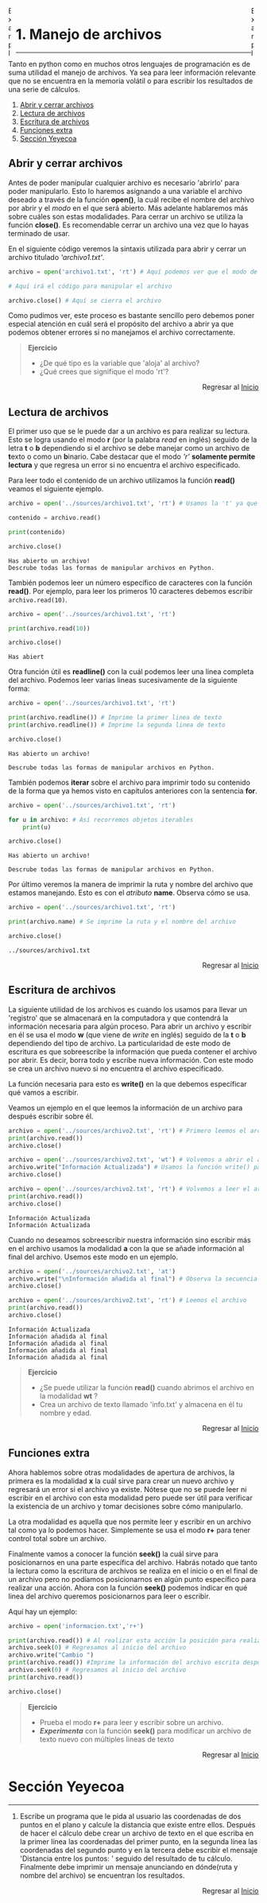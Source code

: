 <img src="sources/GCCYC.png" style="float: right; margin-right: 10px; width:5px" alt="Example" width="100" height="100"/>
<img src="sources/logo-unam.png" style="float: left; margin-right: 10px; width:5px" alt="Example" width="100" height="100"/>

<!---
<p></p>
![scale='5%'](sources/GCCYC.png)

<p><img src="sources/GCCYC.png" alt="Example" width="193" height="130"></p>

<img src="/sources/GCCYC.png" alt="Logo GCCyC" style="float: right; margin-right: 10px; width:5px";height="100";width="100" />

![width='40%'](figs/QuantaCalaverita.png)
![sources/GCCYC.png](attachment:sources/GCCYC.png)![sources/GCCYC.png](attachment:sources/GCCYC.png)
![sources/logo-unam.png](attachment:sources/logo-unam.png)![sources/logo-unam.png](attachment:sources/logo-unam.png)
<img src="../sources/GCCYC.png" alt="Logo GCCyC" style="float: right; margin-right: 30px; width:150px" />
<img src="../sources/logo-unam.png" alt="Logo UNAM" style="float: left; margin-right: 30px; width:150px" />
--->


# 1. Manejo de archivos <a name="PA1_lecturaArchivos"></a>
___
Tanto en python como en muchos otros lenguajes de programación es de suma utilidad el manejo de archivos. Ya sea para leer información relevante que no se encuentra en la memoria volátil o para escribir los resultados de una serie de cálculos.

1. [Abrir y cerrar archivos](#PA1_sec1)
1. [Lectura de archivos](#PA1_sec2)
1. [Escritura de archivos](#PA1_sec3)
1. [Funciones extra](#PA1_sec4)
1. [Sección Yeyecoa](#PA1_seccionYeyecoa)


## Abrir y cerrar archivos <a name="PA1_sec1"></a>

Antes de poder manipular cualquier archivo es necesario 'abrirlo' para poder manipularlo. Esto lo haremos asignando a una variable el archivo deseado a través de la función **open()**, la cuál recibe el nombre del archivo por abrir y el *modo* en el que será abierto. Más adelante hablaremos más sobre cuáles son estas modalidades.
Para cerrar un archivo se utiliza la función **close()**. Es recomendable cerrar un archivo una vez que lo hayas terminado de usar.

En el siguiente código veremos la sintaxis utilizada para abrir y cerrar un archivo titulado *'archivo1.txt'*. 


```python
archivo = open('archivo1.txt', 'rt') # Aquí podemos ver que el modo de apertura utilizado es 'rt'

# Aquí irá el código para manipular el archivo

archivo.close() # Aquí se cierra el archivo
```

Como pudimos ver, este proceso es bastante sencillo pero debemos poner especial atención en cuál será el propósito del archivo a abrir ya que podemos obtener errores si no manejamos el archivo correctamente.

>**Ejercicio**
> - ¿De qué tipo es la variable que 'aloja' al archivo?
> - ¿Qué crees que signifique el modo 'rt'?

<div style="text-align: right"> 
Regresar al <a href="#PA1_lecturaArchivos">Inicio</a>
</div>

## Lectura de archivos <a name="PA1_sec2"></a>

El primer uso que se le puede dar a un archivo es para realizar su lectura. Esto se logra usando el modo **r** (por la palabra *read* en inglés) seguido de la letra **t** o **b** dependiendo si el archivo se debe manejar como un archivo de **t**exto o como un **b**inario.
Cabe destacar que el modo *'r'* **solamente permite lectura** y que regresa un error si no encuentra el archivo especificado.

Para leer todo el contenido de un archivo utilizamos la función **read()** veamos el siguiente ejemplo.


```python
archivo = open('../sources/archivo1.txt', 'rt') # Usamos la 't' ya que usaremos un archivo de texto

contenido = archivo.read()

print(contenido)

archivo.close()
```

    Has abierto un archivo!
    Descrube todas las formas de manipular archivos en Python.


También podemos leer un número específico de caracteres con la función **read()**. Por ejemplo, para leer los primeros 10 caracteres debemos escribir `archivo.read(10)`.


```python
archivo = open('../sources/archivo1.txt', 'rt') 

print(archivo.read(10))

archivo.close()
```

    Has abiert


Otra función útil es **readline()** con la cuál podemos leer una linea completa del archivo. Podemos leer varias lineas sucesivamente de la siguiente forma:


```python
archivo = open('../sources/archivo1.txt', 'rt')

print(archivo.readline()) # Imprime la primer linea de texto
print(archivo.readline()) # Imprime la segunda linea de texto

archivo.close() 
```

    Has abierto un archivo!
    
    Descrube todas las formas de manipular archivos en Python.


También podemos **iterar** sobre el archivo para imprimir todo su contenido de la forma que ya hemos visto en capítulos anteriores con la sentencia **for**.


```python
archivo = open('../sources/archivo1.txt', 'rt')

for u in archivo: # Así recorremos objetos iterables
    print(u)

archivo.close() 
```

    Has abierto un archivo!
    
    Descrube todas las formas de manipular archivos en Python.


Por último veremos la manera de imprimir la ruta y nombre del archivo que estamos manejando. Esto es con el *atributo* **name**. Observa cómo se usa.


```python
archivo = open('../sources/archivo1.txt', 'rt') 

print(archivo.name) # Se imprime la ruta y el nombre del archivo

archivo.close() 
```

    ../sources/archivo1.txt


<div style="text-align: right"> 
Regresar al <a href="#PA1_lecturaArchivos">Inicio</a>
</div>

## Escritura de archivos <a name="PA1_sec3"></a>

La siguiente utilidad de los archivos es cuando los usamos para llevar un 'registro' que se almacenará en la computadora y que contendrá la información necesaria para algún proceso.
Para abrir un archivo y escribir en él se usa el modo **w** (que viene de *write* en inglés) seguido de la **t** o **b** dependiendo del tipo de archivo. La particularidad de este modo de escritura es que sobreescribe la información que pueda contener el archivo por abrir. Es decir, borra todo y escribe nueva información. Con este modo se crea un archivo nuevo si no encuentra el archivo especificado.

La función necesaria para esto es **write()** en la que debemos específicar qué vamos a escribir.

Veamos un ejemplo en el que leemos la información de un archivo para después escribir sobre él.


```python
archivo = open('../sources/archivo2.txt', 'rt') # Primero leemos el archivo
print(archivo.read()) 
archivo.close() 

archivo = open('../sources/archivo2.txt', 'wt') # Volvemos a abrir el archivo pero esta vez para escritura
archivo.write("Información Actualizada") # Usamos la función write() para escribir en el archivo
archivo.close()

archivo = open('../sources/archivo2.txt', 'rt') # Volvemos a leer el archivo
print(archivo.read()) 
archivo.close() 
```

    Información Actualizada
    Información Actualizada


Cuando no deseamos sobreescribir nuestra información sino escribir más en el archivo usamos la modalidad **a** con la que se añade información al final del archivo. Usemos este modo en un ejemplo.


```python
archivo = open('../sources/archivo2.txt', 'at')
archivo.write("\nInformación añadida al final") # Observa la secuencia de escape \n para escribir en otro renglón
archivo.close()

archivo = open('../sources/archivo2.txt', 'rt') # Leemos el archivo
print(archivo.read()) 
archivo.close() 
```

    Información Actualizada
    Información añadida al final
    Información añadida al final
    Información añadida al final
    Información añadida al final


>**Ejercicio**
> - ¿Se puede utilizar la función **read()** cuando abrimos el archivo en la modalidad **wt** ?
> - Crea un archivo de texto llamado 'info.txt' y almacena en él tu nombre y edad.

<div style="text-align: right"> 
Regresar al <a href="#PA1_lecturaArchivos">Inicio</a>
</div>

## Funciones extra <a name="PA1_sec4"></a>

Ahora hablemos sobre otras modalidades de apertura de archivos, la primera es la modalidad **x** la cuál sirve para crear un nuevo archivo y regresará un error si el archivo ya existe. Nótese que no se puede leer ni escribir en el archivo con esta modalidad pero puede ser útil para verificar la existencia de un archivo y tomar decisiones sobre cómo manipularlo.

La otra modalidad es aquella que nos permite leer y escribir en un archivo tal como ya lo podemos hacer. Simplemente se usa el modo **r+** para tener control total sobre un archivo.

Finalmente vamos a conocer la función **seek()** la cuál sirve para posicionarnos en una parte específica del archivo. Habrás notado que tanto la lectura como la escritura de archivos se realiza en el inicio o en el final de un archivo pero no podíamos posicionarnos en algún punto específico para realizar una acción. Ahora con la función **seek()** podemos indicar en qué linea del archivo queremos posicionarnos para leer o escribir.

Aquí hay un ejemplo:

```python
archivo = open('informacion.txt','r+')

print(archivo.read()) # Al realizar esta acción la posición para realizar acciones en el archivo es hasta el final.
archivo.seek(0) # Regresamos al inicio del archivo
archivo.write("Cambio ")
print(archivo.read()) #Imprime la información del archivo escrita después de lo que acabamos de escribir
archivo.seek(0) # Regresamos al inicio del archivo
print(archivo.read())

archivo.close()
```


>**Ejercicio**
> - Prueba el modo **r+** para leer y escribir sobre un archivo.
> - ***Experimenta*** con la función **seek()** para modificar un archivo de texto nuevo con múltiples lineas de texto 

<div style="text-align: right"> 
Regresar al <a href="#PA1_lecturaArchivos">Inicio</a>
</div>

# Sección Yeyecoa <a name="PA1_seccionYeyecoa"><a/>
___

1. Escribe un programa que le pida al usuario las coordenadas de dos puntos en el plano y calcule la distancia que existe entre ellos. Después de hacer el cálculo debe crear un archivo de texto en el que escriba en la primer línea las coordenadas del primer punto, en la segunda línea las coordenadas del segundo punto y en la tercera debe escribir el mensaje 'Distancia entre los puntos: ' seguido del resultado de tu cálculo. Finalmente debe imprimir un mensaje anunciando en dónde(ruta y nombre del archivo) se encuentran los resultados.

<div style="text-align: right"> 
Regresar al <a href="#PA1_lecturaArchivos">Inicio</a>
</div>
